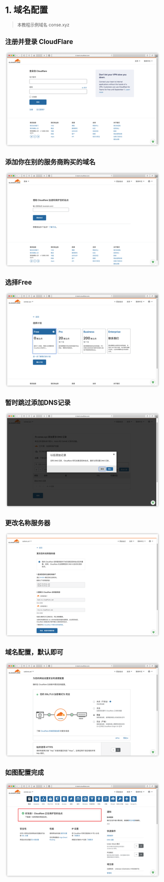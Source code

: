 # 1. 域名配置

> 本教程示例域名 conse.xyz

## 注册并登录 CloudFlare

![](../.gitbook/assets/2020-05-17-18-18-14.png)

## 添加你在别的服务商购买的域名

![](../.gitbook/assets/2020-05-17-18-19-31.png)

## 选择Free

![](../.gitbook/assets/2020-05-17-18-20-15.png)

## 暂时跳过添加DNS记录

![](../.gitbook/assets/2020-05-17-18-20-57.png)

## 更改名称服务器

![](../.gitbook/assets/2020-05-17-18-39-31.png)

## 域名配置，默认即可

![](../.gitbook/assets/2020-05-17-18-47-45.png)

## 如图配置完成

![](../.gitbook/assets/2020-05-17-18-51-36.png)

